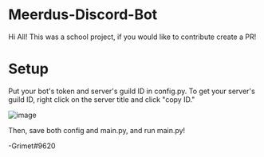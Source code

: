 # Meerdus-Discord-Bot

Hi All! This was a school project, if you would like to contribute create a PR!

# Setup

Put your bot's token and server's guild ID in config.py.
To get your server's guild ID, right click on the server title and click "copy ID."


![image](https://user-images.githubusercontent.com/97934952/159134516-f40594b7-ec9e-418a-93d7-446ba0f8f12e.png)

Then, save both config and main.py, and run main.py!


-Grimet#9620
